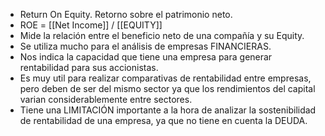 - Return On Equity. Retorno sobre el patrimonio neto.
- ROE = [[Net Income]] / [[EQUITY]]
- Mide la relación entre el beneficio neto de una compañía y su Equity.
- Se utiliza mucho para el análisis de empresas FINANCIERAS.
- Nos indica la capacidad que tiene una empresa para generar rentabilidad para sus accionistas.
- Es muy util para realizar comparativas de rentabilidad entre empresas, pero deben de ser del mismo sector ya que los rendimientos del capital varian considerablemente entre sectores.
- Tiene una LIMITACIÓN importante a la hora de analizar la sostenibilidad de rentabilidad de una empresa, ya que no tiene en cuenta la DEUDA.